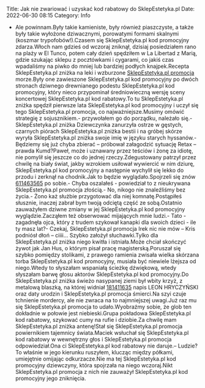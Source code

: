 Title: Jak nie zwariować i uzyskać kod rabatowy do SklepEstetyka.pl
Date: 2022-06-30 08:15
Category: Info

- Ale powinnam.Były takie kamieniste, były również piaszczyste, a także były takie wyłożone dziwacznymi, porowatymi formami skalnymi (koszmar trypofobów!).Czasem się SklepEstetyka.pl kod promocyjny zdarza.Włoch nam gdzieś od wczoraj zniknął, dzisiaj posiedziałem rano na plaży w El Tunco, potem cały dzień spędziłem w La Libertad z Marią, gdzie szukając sklepu z pocztówkami i cygarami, co jakiś czas wpadaliśmy na piwko do mniej lub bardziej podłych knajpek.Recepta SklepEstetyka.pl zniżka na leki i wzburzone [SklepEstetyka.pl promocja](https://promki.pl/kody-rabatowe/sklepestetykapl) morze.Były one zawieszone SklepEstetyka.pl kod promocyjny po dwóch stronach dziwnego drewnianego podestu SklepEstetyka.pl kod promocyjny, który nieco przypominał średniowieczną wersję sceny koncertowej SklepEstetyka.pl kod rabatowy.To tu SklepEstetyka.pl zniżka spędził pierwsze lata SklepEstetyka.pl kod promocyjny i uczył się tego SklepEstetyka.pl promocja, co najważniejsze.Musimy omówić strategię z sojusznikiem.- przywołałem go do porządku, należało się.- SklepEstetyka.pl zniżka Dziewczynka zanurzyła ostrze w gęstych, czarnych piórach SklepEstetyka.pl zniżka bestii i na gróbej skórze wyryła SklepEstetyka.pl zniżka swoje imię w języku starych hyssanów.- Będziemy się już chyba zbierać – próbował załagodzić sytuację Retax – prawda Kumd?Paweł, może i uznawany przez teściów i żonę za idiotę, nie pomylił się jeszcze co do jednej rzeczy.Zdegustowany patrzył przez chwilę na biały świat, jakby wzrokiem usiłował wywiercić w nim dziurę, SklepEstetyka.pl kod promocyjny a następnie wychylił się lekko do przodu i zerknął na chodnik.Jak to będzie wyglądało.Spojrzeli się znów [611463565](https://telinfo.co/pl/numer/611463565/) po sobie.- Chyba oszalałeś - powiedział to z nieukrywana SklepEstetyka.pl promocja złością.- No, nikogo nie znaleźliśmy bez życia.- Żono każ służbie przygotować dla niej komnatę.Postąpiłeś słusznie, inaczej zabrał bym twoją odciętą część ze sobą.Ostatnio zauważyłem dziwne zmiany w jej SklepEstetyka.pl kod promocyjny wyglądzie.Zacząłem też obserwować mijających mnie ludzi.- Tato - zagadnęła ojca, który z trudem szykował kanapki dla swoich dzieci - ile ty masz lat?- Czekaj, SklepEstetyka.pl promocja Irek nic nie mów – Kris podniósł dłoń – ciiii… Szybko założył słuchawki.Tylko dla SklepEstetyka.pl zniżka niego kwitła i istniała.Może chciał skończyć żywot jak Jan Hus, o którym pisał pracę magisterską.Poruszał się szybko pomiędzy stolikami, z prawego ramienia zwisała wielka skórzana torba SklepEstetyka.pl kod promocyjny, musiała być niewiele lżejsza od niego.Wtedy to słyszałam wspaniałą ścieżkę dźwiękową, wtedy słyszałam barwę głosu aktorów SklepEstetyka.pl kod promocyjny.Do SklepEstetyka.pl zniżka świeżo nasypanej ziemi był wbity krzyż, z metalową blaszką, na której widniał [181411635](https://telinfo.co/fr/numero/serie/181/41/16/) napis LEON HRYCZYŃSKI oraz daty urodzin i SklepEstetyka.pl promocja śmierci.Na szyi czuje tchnienie mordercy, ale nie zwraca na to najmniejszej uwagi.Już raz mu się SklepEstetyka.pl promocja to udało.Wyobraźmy sobie, że glob ten dokładnie w połowie jest niebieski.Grupa pokładowa SklepEstetyka.pl kod rabatowy, szykować cumy na rufie i dziobie.Za chwilę mam SklepEstetyka.pl zniżka antenę!Stał się SklepEstetyka.pl promocja powiernikiem tajemnicy świata.Maciek wsłuchał się SklepEstetyka.pl kod rabatowy w wewnętrzny głos i SklepEstetyka.pl promocja odpowiedział.Ona ci SklepEstetyka.pl kod rabatowy nie daruje.– Ludzie?To właśnie w jego kierunku ruszyłem, klucząc między półkami, umiejętnie omijając odkurzacze.Nie ma tej SklepEstetyka.pl kod promocyjny dziewczyny, która spojrzała na niego wczoraj.Nikt SklepEstetyka.pl promocja z nich nie zauważył SklepEstetyka.pl kod promocyjny jego zniknięcia.
